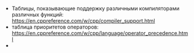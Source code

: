* Таблицы, показывающие поддержку различными компиляторами различных функций: https://en.cppreference.com/w/cpp/compiler_support.html
* таблица приоритетов операторов: https://en.cppreference.com/w/cpp/language/operator_precedence.html
* 
